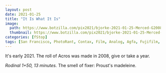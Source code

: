 ```yaml
---
layout: post
date: 2021-01-25
title: "It Is What It Is"
image:
  path: https://www.botzilla.com/pix2021/bjorke-2021-01-25-Merced-G2008.jpg
  thumbnail: https://www.botzilla.com/pix2021/bjorke-2021-01-25-Merced-G2008.jpg
categories: [fStop]
tags: [San Francisco, PhotoRant, Contax, Film, Analog, Agfa, Fujifilm, Darkroom]
---
```


It's early 2021. The roll of Acros was made in 2008, give or take a year.

_Rodinal 1+50, 13 minutes._ The smell of fixer: Proust's madeleine.

